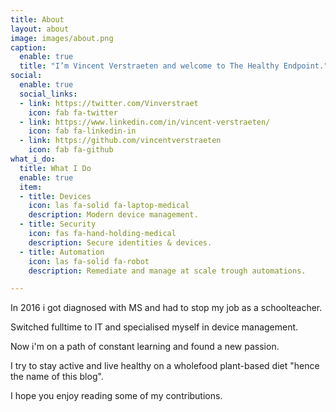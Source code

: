 ```yaml
---
title: About
layout: about
image: images/about.png
caption:
  enable: true
  title: "I’m Vincent Verstraeten and welcome to The Healthy Endpoint."
social:
  enable: true
  social_links:
  - link: https://twitter.com/Vinverstraet
    icon: fab fa-twitter
  - link: https://www.linkedin.com/in/vincent-verstraeten/
    icon: fab fa-linkedin-in
  - link: https://github.com/vincentverstraeten
    icon: fab fa-github
what_i_do:
  title: What I Do
  enable: true
  item:
  - title: Devices
    icon: las fa-solid fa-laptop-medical
    description: Modern device management.
  - title: Security
    icon: fas fa-hand-holding-medical
    description: Secure identities & devices.
  - title: Automation
    icon: las fa-solid fa-robot
    description: Remediate and manage at scale trough automations.

---
```

In 2016 i got diagnosed with MS and had to stop my job as a schoolteacher. 

Switched fulltime to IT and specialised myself in device management. 

Now i'm on a path of constant learning and found a new passion.

I try to stay active and live healthy on a wholefood plant-based diet "hence the name of this blog".

I hope you enjoy reading some of my contributions.